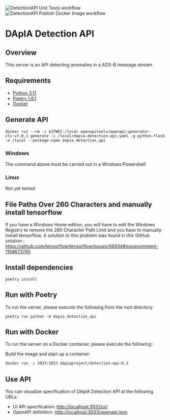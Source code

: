 ![DetectionAPI Unit Tests workflow](https://github.com/DApIA-Project/DApIA-DetectionAPI/actions/workflows/unit-tests.yml/badge.svg)
![DetectionAPI Publish Docker Image workflow](https://github.com/DApIA-Project/DApIA-DetectionAPI/actions/workflows/publish_docker.yaml/badge.svg)


# DApIA Detection API

## Overview

This server is an API detecting anomalies in a ADS-B message stream.

## Requirements

- [Python 3.11](https://www.python.org/downloads/release/python-3110/)
- [Poetry 1.6.1](https://python-poetry.org/docs/#installation)
- [Docker](https://www.docker.com/get-started/)


## Generate API

```shell
docker run --rm -v ${PWD}:/local openapitools/openapi-generator-cli:v7.0.1 generate -i /local/dapia-detection-api.yaml -g python-flask -o /local --package-name dapia_detection_api
```
### Windows
The command above must be carried out in a Windows Powershell

### Linux
Not yet tested

## File Paths Over 260 Characters and manually install tensorflow 
If you have a Windows Home edition, you will have to edit the Windows Registry to remove the 260 Character Path Limit and you have to manually install tensorflow.
A solution to this problem was found in this GitHub solution :
https://github.com/tensorflow/tensorflow/issues/46934#issuecomment-1104673795


## Install dependencies

```shell
poetry install
```

## Run with Poetry

To run the server, please execute the following from the root directory:

```shell
poetry run python -m dapia_detection_api
```
## Run with Docker

To run the server on a Docker container, please execute the following :

Build the image and start up a container:

```bash
docker run -p 3033:3033 dapiaproject/detection-api:0.3
```

## Use API

You can visualize specification of DApIA Detection API at the following URLs:
- UI API specification: [http://localhost:3033/ui/](http://localhost:3033/ui/)
- OpenAPI definition: [http://localhost:3033/openapi.json](http://localhost:3033/openapi.json)